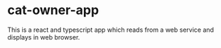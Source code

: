 # cat-owner-app
This is a react and typescript app which reads from a web service and displays in web browser.
